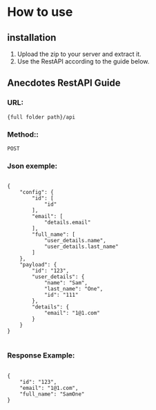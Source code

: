 <h1>How to use</h1>

<h2>installation</h2>

1. Upload the zip to your server and extract it.
2. Use the RestAPI according to the guide below.

<h2>Anecdotes RestAPI Guide</h2>

<h3 dir="auto">URL:</h3>
<pre class="notranslate">
<code class="notranslate">{full folder path}/api</code>
</pre>

<h3 dir="auto">Method::</h3>
<pre class="notranslate">
<code class="notranslate">POST</code>
</pre>

<h3 dir="auto">Json exemple:</h3>
<pre class="notranslate">
<code class="notranslate">
{
    "config": {
        "id": [
            "id"
        ],
        "email": [
            "details.email"
        ],
        "full_name": [
            "user_details.name",
            "user_details.last_name"
        ]
    },
    "payload": {
        "id": "123",
        "user_details": {
            "name": "Sam",
            "last_name": "One",
            "id": "111"
        },
        "details": {
            "email": "1@1.com"
        }
    }
}
</code>
</pre>

<h3 dir="auto">Response Example:</h3>
<pre class="notranslate">
<code class="notranslate">
{
    "id": "123",
    "email": "1@1.com",
    "full_name": "SamOne"
}
</code>
</pre>